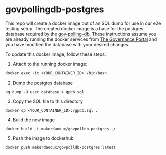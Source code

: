 # govpollingdb-postgres

This repo will create a docker image out of an SQL dump for use in our e2e testing setup. The created docker image is a base for the postgres database required by the [gov-polling-db](https://github.com/makerdao/gov-polling-db). These instructions assume you are already running the docker services from [The Governance Portal](https://github.com/makerdao/governance-portal-v2) and you have modified the database with your desired changes.

To update this docker image, follow these steps:

1. Attach to the running docker image:

```
docker exec -it <YOUR_CONTAINER_ID> /bin/bash
```

2. Dump the postgres database

```
pg_dump -U user database > gpdb.sql
```

3. Copy the SQL file to this directory

```
docker cp <YOUR_CONTAINER_ID>:/gpdb.sql .
```

4. Build the new image

```
docker build -t makerdaodux/govpolldb-postgres ./
```

5. Push the image to dockerhub

```
docker push makerdaodux/govpolldb-postgres:latest
```
